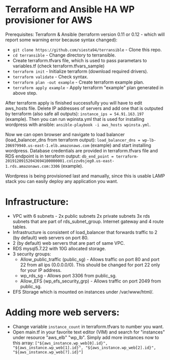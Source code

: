 # Terraform and Ansible HA WP provisioner for AWS
Prerequisites:
Terraform & Ansible (terraform version 0.11 or 0.12 - which will report some warning error because syntax changed):

* `git clone https://github.com/siesta94/terransible` - Clone this repo.
* `cd terransible` - Change directory to terransible.
* Create terraform.tfvars file, which is used to pass parametars to variables.tf (check terraform.tfvars_sample)
* `terraform init` - Initialize terraform (download required drivers).
* `terraform validate` - Check syntax.
* `terraform plan -out example` - Create terraform example plan.
* `terraform apply example` - Apply terraform "example" plan generated in above step.

After terraform apply is finished successfully you will have to edit aws_hosts file. Delete IP addresses of servers and add one that is outputed by terraform (also safe all outputs): `instance_ips = 54.91.163.197` (example). Then you can run wpinsta.yml that is used for installing wordpress with ansible: `ansible-playbook -i aws_hosts wpinsta.yml`.

Now we can open browser and navigate to load balancer (load_balancer_dns from terraform output): `load_balancer_dns = wp-lb-206979940.us-east-1.elb.amazonaws.com` (example) and start installing wordpress. Database credentials are provided in terraform.tfvars file and RDS endpoint is in terraform output: `db_end_point = terraform-20191209152043694100000001.colzzv0sjeg0.us-east-1.rds.amazonaws.com:3306` (example).

Wordpress is being provisioned last and manually, since this is usable LAMP stack you can easily deploy any application you want.

# Infrastructure:
* VPC with 6 subnets - 2x public subnets 2x private subnets 3x rds subnets that are part of rds_subnet_group. Internet gateway and 4 route tables.
* Infrastructure is consistent of load_balancer that forwards traffic to 2 (by default) web servers on port 80.
* 2 (by default) web servers that are part of same VPC.
* RDS mysql5.7.22 with 10G allocated storage.
* 3 security groups:
    * Allow_public_traffic (public_sg) - Allows traffic on port 80 and port 22 from all ips (0.0.0.0/0). This should be changed for port 22 only for your IP address.
    * wp_rds_sg - Allows port 3306 from public_sg.
    * Allow_EFS (wp_efs_security_grp) - Allows traffic on port 2049 from public_sg.
* EFS Storage which is mounted on instances under /var/www/html/.

# Adding more web servers:
* Change variable `instance_count` in terraform.tfvars to number you want.
* Open main.tf in your favorite text editor (VIM) and search for "instances" under resource "aws_elb" "wp_lb". Simply add more instances now to this array: `["${aws_instance.wp_web[0].id}", "${aws_instance.wp_web[1].id}", "${aws_instance.wp_web[2].id}", "${aws_instance.wp_web[?].id}"]`

